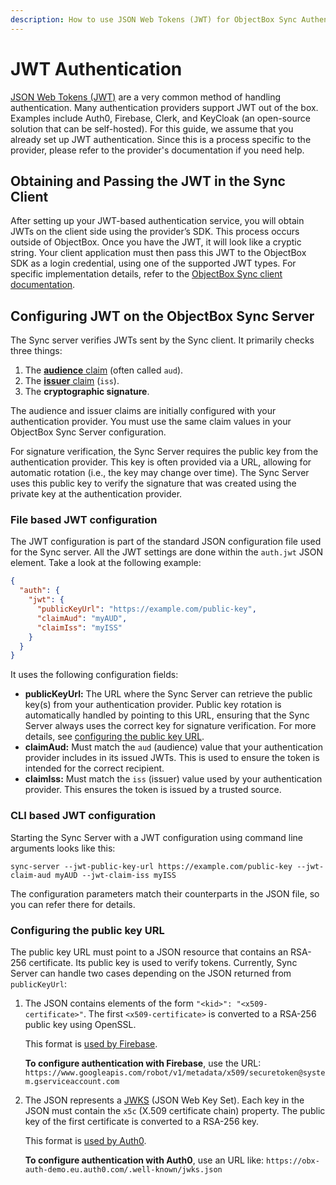 ```yaml
---
description: How to use JSON Web Tokens (JWT) for ObjectBox Sync Authentication
---
```


# JWT Authentication

[JSON Web Tokens (JWT)](https://en.wikipedia.org/wiki/JSON_Web_Token) are a very common method of handling authentication. Many authentication providers support JWT out of the box. Examples include Auth0, Firebase, Clerk, and KeyCloak (an open-source solution that can be self-hosted). For this guide, we assume that you already set up JWT authentication. Since this is a process specific to the provider, please refer to the provider's documentation if you need help.

## Obtaining and Passing the JWT in the Sync Client

After setting up your JWT-based authentication service, you will obtain JWTs on the client side using the provider’s SDK. This process occurs outside of ObjectBox. Once you have the JWT, it will look like a cryptic string. Your client application must then pass this JWT to the ObjectBox SDK as a login credential, using one of the supported JWT types. For specific implementation details, refer to the [ObjectBox Sync client documentation](../sync-client.md).

## Configuring JWT on the ObjectBox Sync Server

The Sync server verifies JWTs sent by the Sync client. It primarily checks three things:

1. The [**audience** claim](https://datatracker.ietf.org/doc/html/rfc7519#section-4.1.3) (often called `aud`).
2. The [**issuer** claim](https://datatracker.ietf.org/doc/html/rfc7519#section-4.1.1) (`iss`).
3. The **cryptographic signature**.

The audience and issuer claims are initially configured with your authentication provider. You must use the same claim values in your ObjectBox Sync Server configuration.

For signature verification, the Sync Server requires the public key from the authentication provider. This key is often provided via a URL, allowing for automatic rotation (i.e., the key may change over time). The Sync Server uses this public key to verify the signature that was created using the private key at the authentication provider.

### File based JWT configuration

The JWT configuration is part of the standard JSON configuration file used for the Sync server. All the JWT settings are done within the `auth.jwt` JSON element. Take a look at the  following example:

```json
{
  "auth": {
    "jwt": {
      "publicKeyUrl": "https://example.com/public-key",
      "claimAud": "myAUD",
      "claimIss": "myISS"
    }
  }
}
```

It uses the following configuration fields:

* **publicKeyUrl:** The URL where the Sync Server can retrieve the public key(s) from your authentication provider. Public key rotation is automatically handled by pointing to this URL, ensuring that the Sync Server always uses the correct key for signature verification. For more details, see [configuring the public key URL](#configuring-the-public-key-url).
* **claimAud:** Must match the `aud` (audience) value that your authentication provider includes in its issued JWTs. This is used to ensure the token is intended for the correct recipient.
* **claimIss:** Must match the `iss` (issuer) value used by your authentication provider. This ensures the token is issued by a trusted source.

### CLI based JWT configuration

Starting the Sync Server with a JWT configuration using command line arguments looks like this:

`sync-server --jwt-public-key-url https://example.com/public-key --jwt-claim-aud myAUD --jwt-claim-iss myISS`

The configuration parameters match their counterparts in the JSON file, so you can refer there for details.

### Configuring the public key URL

The public key URL must point to a JSON resource that contains an RSA-256 certificate. Its public key is used to verify tokens. Currently, Sync Server can handle two cases depending on the JSON returned from `publicKeyUrl`:

1. The JSON contains elements of the form `"<kid>": "<x509-certificate>"`. The first `<x509-certificate>` is converted to a RSA-256 public key using OpenSSL.

   This format is [used by Firebase](https://firebase.google.com/docs/auth/admin/verify-id-tokens).

   **To configure authentication with Firebase**, use the URL: `https://www.googleapis.com/robot/v1/metadata/x509/securetoken@system.gserviceaccount.com`

4. The JSON represents a [JWKS](https://datatracker.ietf.org/doc/html/rfc7517) (JSON Web Key Set). Each key in the JSON must contain the `x5c` (X.509 certificate chain) property. The public key of the first certificate is converted to a RSA-256 key.

   This format is [used by Auth0](https://auth0.com/docs/secure/tokens/json-web-tokens/validate-json-web-tokens).

   **To configure authentication with Auth0**, use an URL like: `https://obx-auth-demo.eu.auth0.com/.well-known/jwks.json`
